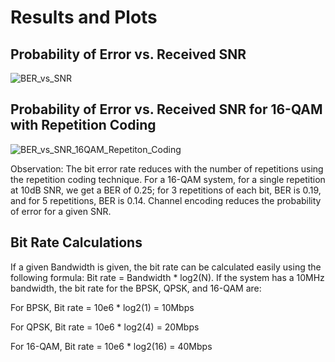 # Results and Plots

## Probability of Error vs. Received SNR
![BER_vs_SNR](https://github.com/javivi865/OFDM-Based-Video-Transmission-and-Reception/assets/169334804/a912bc60-2ae5-477c-8574-98268215a81a)

## Probability of Error vs. Received SNR for 16-QAM with Repetition Coding
![BER_vs_SNR_16QAM_Repetiton_Coding](https://github.com/javivi865/OFDM-Based-Video-Transmission-and-Reception/assets/169334804/a2fc56b1-dde4-48f6-8e5e-34c9ea58aeec)

Observation: The bit error rate reduces with the number of repetitions using the repetition coding technique. For a 16-QAM system, for a single repetition at 10dB SNR, we get a BER of 0.25; for 3 repetitions of each bit, BER is 0.19, and for 5 repetitions, BER is 0.14. Channel encoding reduces the probability of error for a given SNR.

## Bit Rate Calculations
If a given Bandwidth is given, the bit rate can be calculated easily using the following formula: Bit rate = Bandwidth * log2(N). If the system has a 10MHz bandwidth, the bit rate for the BPSK, QPSK, and 16-QAM are:

For BPSK, Bit rate = 10e6 * log2(1) = 10Mbps

For QPSK, Bit rate = 10e6 * log2(4) = 20Mbps

For 16-QAM, Bit rate = 10e6 * log2(16) = 40Mbps

